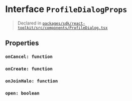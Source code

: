 # Interface `ProfileDialogProps`
> Declared in [`packages/sdk/react-toolkit/src/components/ProfileDialog.tsx`]()


## Properties
### `onCancel: function`
### `onCreate: function`
### `onJoinHalo: function`
### `open: boolean`
